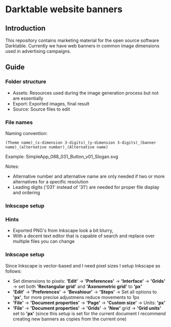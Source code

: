 # Darktable website banners #

## Introduction ##
This repository contains marketing material for the open source software Darktable. Currently we have web banners in common image dimensions used in advertising campaigns.

## Guide ##
### Folder structure ###
- Assets: Resources used during the image generation process but not are essentially
- Export: Exported images, final result
- Source: Source files to edit

### File names ###
Naming convention:

    (Theme name)_(x-dimension 3-digits)_(y-dimension 3-digits)_(banner name)_(alternative number)_(Alternative name)
Example: SimpleApp_088_031_Button_v01_Slogan.svg

Notes:

- Alternative number and alternative name are only needed if two or more alternatives for a specific resolution 
- Leading digits ('031' instead of '31') are needed for proper file display and ordering


### Inkscape setup ###


### Hints ###
- Exported PNG's from Inkscape look a bit blurry,
- With a decent text editor that is capable of search and replace over multiple files you can change 

### Inkscape setup ###
Since Inkscape is vector-based and I need pixel sizes I setup Inkscape as follows:

- Set dimensions to pixels: **'Edit'** -> **'Preferences'** -> **'Interface'** -> **'Grids'** -> set both **'Rectangular grid'** and **'Axonometric grid'** to **'px'**
- **'Edit'** -> **'Preferences'** -> **'Bevahiour'** -> **'Steps'** -> Set all options to **'px'**, for more precise adjustmens reduce movements to 1px
- **'File'** -> **'Document properties'** -> **'Page'** -> **'Custom size'** -> Units: **'px'**
- **'File'** -> **'Document properties'** -> **'Grids'** -> **'New'** grid -> **'Grid units'** set to **'px'** (since this setup is set for the current document I recommend creating new banners as copies from the current one)

